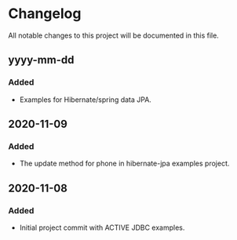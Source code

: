 # Changelog

All notable changes to this project will be documented in this file.

## yyyy-mm-dd

### Added

- Examples for Hibernate/spring data JPA.

## 2020-11-09

### Added
- The update method for phone in hibernate-jpa examples project.

## 2020-11-08

### Added
- Initial project commit with ACTIVE JDBC examples.
